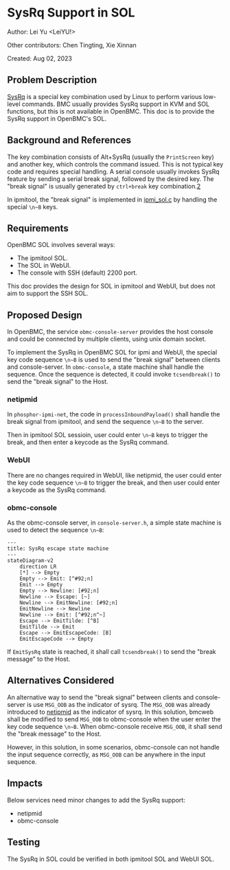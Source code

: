 # SysRq Support in SOL

Author: Lei Yu <LeiYU!>

Other contributors: Chen Tingting, Xie Xinnan

Created: Aug 02, 2023

## Problem Description

[SysRq][1] is a special key combination used by Linux to perform various
low-level commands. BMC usually provides SysRq support in KVM and SOL functions,
but this is not available in OpenBMC. This doc is to provide the SysRq support
in OpenBMC's SOL.

## Background and References

The key combination consists of Alt+SysRq (usually the `PrintScreen` key) and
another key, which controls the command issued. This is not typical key code and
requires special handling. A serial console usually invokes SysRq feature by
sending a serial break signal, followed by the desired key. The "break signal"
is usually generated by `ctrl+break` key combination.[2]

In ipmitool, the "break signal" is implemented in [ipmi_sol.c][3] by handling
the special `\n~B` keys.

## Requirements

OpenBMC SOL involves several ways:

- The ipmitool SOL.
- The SOL in WebUI.
- The console with SSH (default) 2200 port.

This doc provides the design for SOL in ipmitool and WebUI, but does not aim to
support the SSH SOL.

## Proposed Design

In OpenBMC, the service `obmc-console-server` provides the host console and
could be connected by multiple clients, using unix domain socket.

To implement the SysRq in OpenBMC SOL for ipmi and WebUI, the special key code
sequence `\n~B` is used to send the "break signal" between clients and
console-server. In `obmc-console`, a state machine shall handle the sequence.
Once the sequence is detected, it could invoke `tcsendbreak()` to send the
"break signal" to the Host.

### netipmid

In `phosphor-ipmi-net`, the code in `processInboundPayload()` shall handle the
break signal from ipmitool, and send the sequence `\n~B` to the server.

Then in ipmitool SOL sessioin, user could enter `\n~B` keys to trigger the
break, and then enter a keycode as the SysRq command.

### WebUI

There are no changes required in WebUI, like netipmid, the user could enter the
key code sequence `\n~B` to trigger the break, and then user could enter a
keycode as the SysRq command.

### obmc-console

As the obmc-console server, in `console-server.h`, a simple state machine is
used to detect the sequence `\n~B`:

```mermaid
---
title: SysRq escape state machine
---
stateDiagram-v2
    direction LR
    [*] --> Empty
    Empty --> Emit: [^#92;n]
    Emit --> Empty
    Empty --> Newline: [#92;n]
    Newline --> Escape: [~]
    Newline --> EmitNewline: [#92;n]
    EmitNewline --> Newline
    Newline --> Emit: [^#92;n^~]
    Escape --> EmitTilde: [^B]
    EmitTilde --> Emit
    Escape --> EmitEscapeCode: [B]
    EmitEscapeCode --> Empty
```

If `EmitSysRq` state is reached, it shall call `tcsendbreak()` to send the
"break message" to the Host.

## Alternatives Considered

An alternative way to send the "break signal" between clients and console-server
is use `MSG_OOB` as the indicator of sysrq. The `MSG_OOB` was already introduced
to [netipmid][4] as the indicator of sysrq. In this solution, bmcweb shall be
modified to send `MSG_OOB` to obmc-console when the user enter the key code
sequence `\n~B`. When obmc-console receive `MSG_OOB`, it shall send the "break
message" to the Host.

However, in this solution, in some scenarios, obmc-console can not handle the
input sequence correctly, as `MSG_OOB` can be anywhere in the input sequence.

## Impacts

Below services need minor changes to add the SysRq support:

- netipmid
- obmc-console

## Testing

The SysRq in SOL could be verified in both ipmitool SOL and WebUI SOL.

[1]: https://en.wikipedia.org/wiki/Magic_SysRq_key
[2]: https://www.kernel.org/doc/html/latest/admin-guide/sysrq.html
[3]: https://github.com/ipmitool/ipmitool/blob/master/lib/ipmi_sol.c#L1398-L1401
[4]:
  https://github.com/openbmc/phosphor-net-ipmid/commit/ec4374146147e339132243725d345eb30ec2da1d
